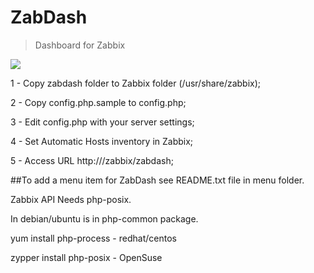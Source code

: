 # ZabDash

> Dashboard for Zabbix

![](https://repository-images.githubusercontent.com/70854481/3cc6d100-884e-11e9-82f0-821e44ba5d40)

1 - Copy zabdash folder to Zabbix folder (/usr/share/zabbix);

2 - Copy config.php.sample to config.php;

3 - Edit config.php with your server settings;

4 - Set Automatic Hosts inventory in Zabbix;

5 - Access URL http://<your zabbix server>/zabbix/zabdash;



##To add a menu item for ZabDash see README.txt file in menu folder.


Zabbix API Needs php-posix.

In debian/ubuntu is in php-common package.

yum install php-process - redhat/centos

zypper install php-posix - OpenSuse
